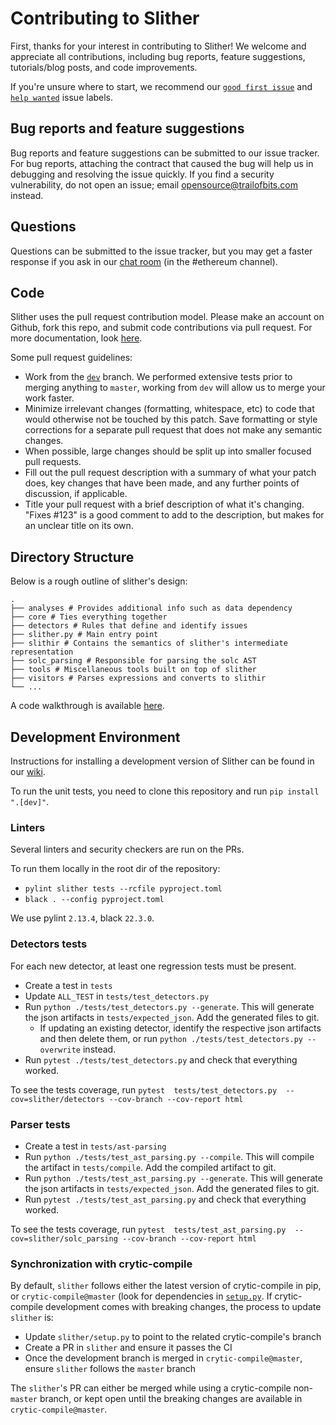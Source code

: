 # Contributing to Slither
First, thanks for your interest in contributing to Slither! We welcome and appreciate all contributions, including bug reports, feature suggestions, tutorials/blog posts, and code improvements.

If you're unsure where to start, we recommend our [`good first issue`](https://github.com/crytic/slither/issues?q=is%3Aissue+is%3Aopen+label%3A%22good+first+issue%22) and [`help wanted`](https://github.com/crytic/slither/issues?q=is%3Aissue+is%3Aopen+label%3A%22help+wanted%22) issue labels.

## Bug reports and feature suggestions
Bug reports and feature suggestions can be submitted to our issue tracker. For bug reports, attaching the contract that caused the bug will help us in debugging and resolving the issue quickly. If you find a security vulnerability, do not open an issue; email opensource@trailofbits.com instead.

## Questions
Questions can be submitted to the issue tracker, but you may get a faster response if you ask in our [chat room](https://empireslacking.herokuapp.com/) (in the #ethereum channel).

## Code
Slither uses the pull request contribution model. Please make an account on Github, fork this repo, and submit code contributions via pull request. For more documentation, look [here](https://guides.github.com/activities/forking/).

Some pull request guidelines:

- Work from the [`dev`](https://github.com/crytic/slither/tree/dev) branch. We performed extensive tests prior to merging anything to `master`, working from `dev` will allow us to merge your work faster.
- Minimize irrelevant changes (formatting, whitespace, etc) to code that would otherwise not be touched by this patch. Save formatting or style corrections for a separate pull request that does not make any semantic changes.
- When possible, large changes should be split up into smaller focused pull requests.
- Fill out the pull request description with a summary of what your patch does, key changes that have been made, and any further points of discussion, if applicable.
- Title your pull request with a brief description of what it's changing. "Fixes #123" is a good comment to add to the description, but makes for an unclear title on its own.

## Directory Structure

Below is a rough outline of slither's design:
```text
.
├── analyses # Provides additional info such as data dependency 
├── core # Ties everything together
├── detectors # Rules that define and identify issues 
├── slither.py # Main entry point
├── slithir # Contains the semantics of slither's intermediate representation
├── solc_parsing # Responsible for parsing the solc AST
├── tools # Miscellaneous tools built on top of slither
├── visitors # Parses expressions and converts to slithir
└── ...
```

A code walkthrough is available [here](https://www.youtube.com/watch?v=EUl3UlYSluU).

## Development Environment
Instructions for installing a development version of Slither can be found in our [wiki](https://github.com/crytic/slither/wiki/Developer-installation).

To run the unit tests, you need to clone this repository and run `pip install ".[dev]"`.

### Linters

Several linters and security checkers are run on the PRs.

To run them locally in the root dir of the repository:

- `pylint slither tests --rcfile pyproject.toml`
- `black . --config pyproject.toml`

We use pylint `2.13.4`, black `22.3.0`.

### Detectors tests

For each new detector, at least one regression tests must be present.

- Create a test in `tests`
- Update `ALL_TEST` in `tests/test_detectors.py`
- Run `python ./tests/test_detectors.py --generate`. This will generate the json artifacts in `tests/expected_json`. Add the generated files to git.
  - If updating an existing detector, identify the respective json artifacts and then delete them, or run `python ./tests/test_detectors.py --overwrite` instead.
- Run `pytest ./tests/test_detectors.py` and check that everything worked.

To see the tests coverage, run `pytest  tests/test_detectors.py  --cov=slither/detectors --cov-branch --cov-report html`

### Parser tests
- Create a test in `tests/ast-parsing`
- Run `python ./tests/test_ast_parsing.py --compile`. This will compile the artifact in `tests/compile`. Add the compiled artifact to git.
- Run `python ./tests/test_ast_parsing.py --generate`. This will generate the json artifacts in `tests/expected_json`. Add the generated files to git.
- Run `pytest ./tests/test_ast_parsing.py` and check that everything worked.

To see the tests coverage, run `pytest  tests/test_ast_parsing.py  --cov=slither/solc_parsing --cov-branch --cov-report html`

### Synchronization with crytic-compile
By default, `slither` follows either the latest version of crytic-compile in pip, or `crytic-compile@master` (look for dependencies in [`setup.py`](./setup.py). If crytic-compile development comes with breaking changes, the process to update `slither` is:
- Update `slither/setup.py` to point to the related crytic-compile's branch
- Create a PR in `slither` and ensure it passes the CI
- Once the development branch is merged in `crytic-compile@master`, ensure `slither` follows the `master` branch

The `slither`'s PR can either be merged while using a crytic-compile non-`master` branch, or kept open until the breaking changes are available in `crytic-compile@master`.

